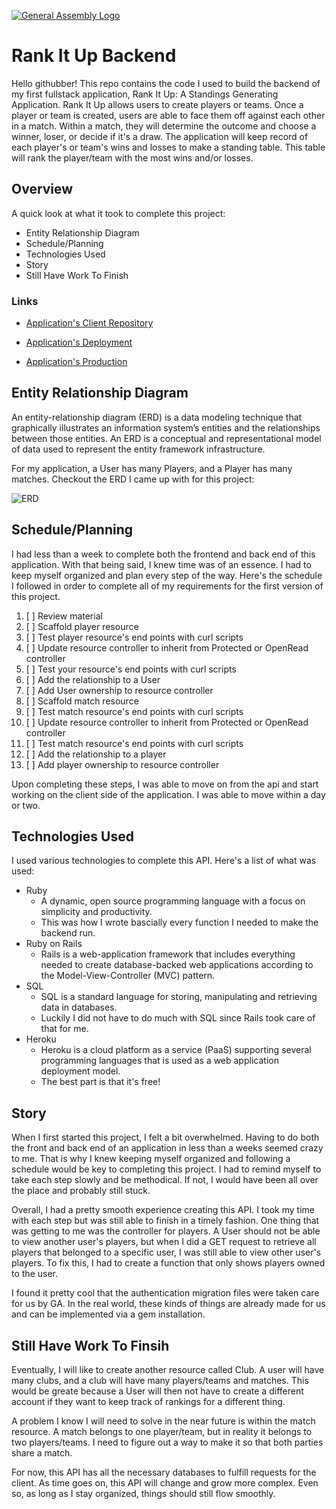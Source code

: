 [![General Assembly Logo](https://camo.githubusercontent.com/1a91b05b8f4d44b5bbfb83abac2b0996d8e26c92/687474703a2f2f692e696d6775722e636f6d2f6b6538555354712e706e67)](https://generalassemb.ly/education/web-development-immersive)

# Rank It Up Backend

Hello githubber! This repo contains the code I used to build the backend of my first fullstack application, Rank It Up: A Standings Generating Application. Rank It Up allows users to create players or teams. Once a player or team is created, users are able to face them off against each other in a match. Within a match, they will determine the outcome and choose a winner, loser, or decide if it's a draw. The application will keep record of each player's or team's wins and losses to make a standing table. This table will rank the player/team with the most wins and/or losses.

## Overview

A quick look at what it took to complete this project:

- Entity Relationship Diagram
- Schedule/Planning
- Technologies Used
- Story
- Still Have Work To Finish

### Links

- [Application's Client Repository](https://github.com/ptavarez16/rank-it-up)

- [Application's Deployment](http://pedrotavarez.com/rank-it-up/)

- [Application's Production](https://rank-it-up.herokuapp.com/)


## Entity Relationship Diagram

An entity-relationship diagram (ERD) is a data modeling technique that graphically illustrates an information system’s entities and the relationships between those entities. An ERD is a conceptual and representational model of data used to represent the entity framework infrastructure.

For my application, a User has many Players, and a Player has many matches. Checkout the ERD I came up with for this project:

![ERD](https://i.imgur.com/PC8eas1.jpg)

## Schedule/Planning

I had less than a week to complete both the frontend and back end of this application. With that being said, I knew time was of an essence. I had to keep myself organized and plan every step of the way. Here's the schedule I followed in order to complete all of my requirements for the first version of this project.

1.  [ ] Review material
1.  [ ] Scaffold player resource
1.  [ ] Test player resource's end points with curl scripts
1.  [ ] Update resource controller to inherit from Protected or OpenRead controller
1.  [ ] Test your resource's end points with curl scripts
1.  [ ] Add the relationship to a User
1.  [ ] Add User ownership to resource controller
1.  [ ] Scaffold match resource
1.  [ ] Test match resource's end points with curl scripts
1.  [ ] Update resource controller to inherit from Protected or OpenRead controller
1.  [ ] Test match resource's end points with curl scripts
1.  [ ] Add the relationship to a player
1.  [ ] Add player ownership to resource controller

Upon completing these steps, I was able to move on from the api and start working on the client side of the application. I was able to move within a day or two.

## Technologies Used

I used various technologies to complete this API. Here's a list of what was used:
- Ruby
  - A dynamic, open source programming language with a focus on simplicity and productivity.
  - This was how I wrote bascially every function I needed to make the backend run.
- Ruby on Rails
  - Rails is a web-application framework that includes everything needed to create database-backed web applications according to the Model-View-Controller (MVC) pattern.
- SQL
    - SQL is a standard language for storing, manipulating and retrieving data in databases.
    - Luckily I did not have to do much with SQL since Rails took care of that for me.
- Heroku
  - Heroku is a cloud platform as a service (PaaS) supporting several programming languages that is used as a web application deployment model.
  - The best part is that it's free!

## Story

When I first started this project, I felt a bit overwhelmed. Having to do both the front and back end of an application in less than a weeks seemed crazy to me. That is why I knew keeping myself organized and following a schedule would be key to completing this project. I had to remind myself to take each step slowly and be methodical. If not, I would have been all over the place and probably still stuck.

Overall, I had a pretty smooth experience creating this API. I took my time with each step but was still able to finish in a timely fashion. One thing that was getting to me was the controller for players. A User should not be able to view another user's players, but when I did a GET request to retrieve all players that belonged to a specific user, I was still able to view other user's players. To fix this, I had to create a function that only shows players owned to the user.

I found it pretty cool that the authentication migration files were taken care for us by GA. In the real world, these kinds of things are already made for us and can be implemented via a gem installation.


## Still Have Work To Finsih

Eventually, I will like to create another resource called Club. A user will have many clubs, and a club will have many players/teams and matches. This would be greate because a User will then not have to create a different account if they want to keep track of rankings for a different thing.

A problem I know I will need to solve in the near future is within the match resource. A match belongs to one player/team, but in reality it belongs to two players/teams. I need to figure out a way to make it so that both parties share a match.

For now, this API has all the necessary databases to fulfill requests for the client. As time goes on, this API will change and grow more complex. Even so, as long as I stay organized, things should still flow smoothly.
